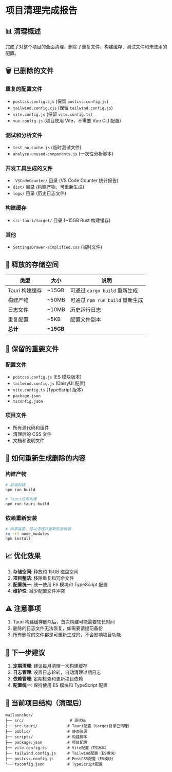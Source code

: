 # 项目清理完成报告

## 📊 清理概述

完成了对整个项目的全面清理，删除了重复文件、构建缓存、测试文件和未使用的配置。

## 🗑️ 已删除的文件

### 重复的配置文件

- `postcss.config.cjs` (保留 `postcss.config.js`)
- `tailwind.config.cjs` (保留 `tailwind.config.js`)
- `vite.config.js` (保留 `vite.config.ts`)
- `vue.config.js` (项目使用 Vite，不需要 Vue CLI 配置)

### 测试和分析文件

- `test_no_cache.js` (临时测试文件)
- `analyze-unused-components.js` (一次性分析脚本)

### 开发工具生成的文件

- `.VSCodeCounter/` 目录 (VS Code Counter 统计报告)
- `dist/` 目录 (构建产物，可重新生成)
- `logs/` 目录 (历史日志文件)

### 构建缓存

- `src-tauri/target/` 目录 (~15GB Rust 构建缓存)

### 其他

- `SettingsDrawer-simplified.css` (临时文件)

## 💾 释放的存储空间

| 类型           | 大小      | 说明                            |
| -------------- | --------- | ------------------------------- |
| Tauri 构建缓存 | ~15GB     | 可通过 `cargo build` 重新生成   |
| 构建产物       | ~50MB     | 可通过 `npm run build` 重新生成 |
| 日志文件       | ~10MB     | 历史运行日志                    |
| 重复配置       | ~5KB      | 配置文件副本                    |
| **总计**       | **~15GB** |                                 |

## 📝 保留的重要文件

### 配置文件

- `postcss.config.js` (ES 模块版本)
- `tailwind.config.js` (DaisyUI 配置)
- `vite.config.ts` (TypeScript 版本)
- `package.json`
- `tsconfig.json`

### 项目文件

- 所有源代码和组件
- 清理后的 CSS 文件
- 文档和说明文件

## 🔄 如何重新生成删除的内容

### 构建产物

```bash
# 前端构建
npm run build

# Tauri应用构建
npm run tauri build
```

### 依赖重新安装

```bash
# 如果需要，可以清理并重新安装依赖
rm -rf node_modules
npm install
```

## 📈 优化效果

1. **存储空间**: 释放约 15GB 磁盘空间
2. **项目整洁**: 移除重复和冗余文件
3. **配置统一**: 统一使用 ES 模块和 TypeScript 配置
4. **维护性**: 减少配置文件冲突

## ⚠️ 注意事项

1. Tauri 构建缓存删除后，首次构建可能需要较长时间
2. 删除的日志文件无法恢复，如需要请提前备份
3. 所有删除的文件都是可重新生成的，不会影响项目功能

## 🎯 下一步建议

1. **定期清理**: 建议每月清理一次构建缓存
2. **日志管理**: 设置日志轮转，自动清理过期日志
3. **依赖管理**: 定期检查和更新项目依赖
4. **配置统一**: 保持使用 ES 模块和 TypeScript 配置

## 📁 当前项目结构（清理后）

```
mailauncher/
├── src/                    # 源代码
├── src-tauri/             # Tauri配置（target目录已清理）
├── public/                # 静态资源
├── scripts/               # 构建脚本
├── package.json           # 项目配置
├── vite.config.ts         # Vite配置（TS版本）
├── tailwind.config.js     # Tailwind配置（ES模块）
├── postcss.config.js      # PostCSS配置（ES模块）
└── tsconfig.json          # TypeScript配置
```
